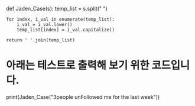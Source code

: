 def Jaden_Case(s):
    temp_list = s.split(" ")

    for index, i_val in enumerate(temp_list):
        i_val = i_val.lower()
        temp_list[index] = i_val.capitalize()

    return ' '.join(temp_list)    
    
# 아래는 테스트로 출력해 보기 위한 코드입니다.
print(Jaden_Case("3people unFollowed me for the last week"))
